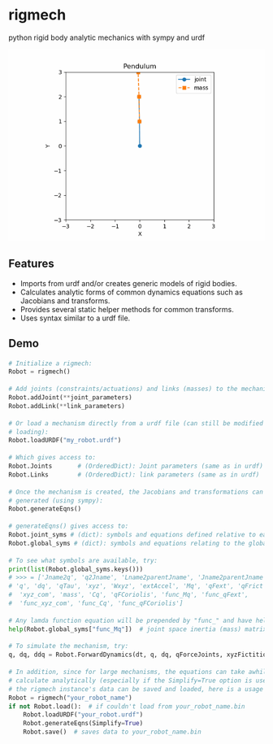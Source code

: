 # rigmech

python rigid body analytic mechanics with sympy and urdf

![Pendulum Example GIF](example_Pendulum.gif)

## Features

* Imports from urdf and/or creates generic models of rigid bodies.
* Calculates analytic forms of common dynamics equations such as Jacobians and transforms.
* Provides several static helper methods for common transforms.
* Uses syntax similar to a urdf file.

## Demo

```python
# Initialize a rigmech:
Robot = rigmech()

# Add joints (constraints/actuations) and links (masses) to the mechanism:
Robot.addJoint(**joint_parameters)
Robot.addLink(**link_parameters)

# Or load a mechanism directly from a urdf file (can still be modified after
# loading):
Robot.loadURDF("my_robot.urdf")

# Which gives access to:
Robot.Joints       # (OrderedDict): Joint parameters (same as in urdf)
Robot.Links        # (OrderedDict): link parameters (same as in urdf)

# Once the mechanism is created, the Jacobians and transformations can be
# generated (using sympy):
Robot.generateEqns()

# generateEqns() gives access to:
Robot.joint_syms # (dict): symbols and equations defined relative to each joint
Robot.global_syms # (dict): symbols and equations relating to the global mechanism

# To see what symbols are available, try:
print(list(Robot.global_syms.keys()))
# >>> = ['Jname2q', 'q2Jname', 'Lname2parentJname', 'Jname2parentJname', 'dof',
# 'q', 'dq', 'qTau', 'xyz', 'Wxyz', 'extAccel', 'Mq', 'qFext', 'qFrict',
#  'xyz_com', 'mass', 'Cq', 'qFCoriolis', 'func_Mq', 'func_qFext',
#  'func_xyz_com', 'func_Cq', 'func_qFCoriolis']

# Any lamda function equation will be prepended by "func_" and have help pages:
help(Robot.global_syms["func_Mq"])  # joint space inertia (mass) matrix

# To simulate the mechanism, try:
q, dq, ddq = Robot.ForwardDynamics(dt, q, dq, qForceJoints, xyzFictitiousAccels)

# In addition, since for large mechanisms, the equations can take awhile to
# calculate analytically (especially if the Simplify=True option is used),
# the rigmech instance's data can be saved and loaded, here is a usage example:
Robot = rigmech("your_robot_name")
if not Robot.load():  # if couldn't load from your_robot_name.bin
    Robot.loadURDF("your_robot.urdf")
    Robot.generateEqns(Simplify=True)
    Robot.save()  # saves data to your_robot_name.bin
```
